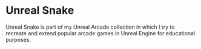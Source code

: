 # Unreal Snake
Unreal Snake is part of my Unreal Arcade collection in which I try to recreate and extend popular arcade games in Unreal Engine for educational purposes.